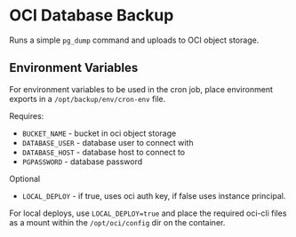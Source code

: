 # OCI Database Backup

Runs a simple `pg_dump` command and uploads to OCI object storage.

## Environment Variables

For environment variables to be used in the cron job, place environment exports in a `/opt/backup/env/cron-env` file.

Requires:

- `BUCKET_NAME` - bucket in oci object storage
- `DATABASE_USER` - database user to connect with
- `DATABASE_HOST` - database host to connect to
- `PGPASSWORD` - database password

Optional
- `LOCAL_DEPLOY` - if true, uses oci auth key, if false uses instance principal. 

For local deploys, use `LOCAL_DEPLOY=true` and place the required oci-cli files as a mount within the `/opt/oci/config` dir on the container.